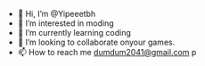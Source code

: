 - 👋 Hi, I’m @Yipeeetbh
- 👀 I’m interested in moding
- 🌱 I’m currently learning coding
- 💞️ I’m looking to collaborate onyour games.
- 📫 How to reach me dumdum2041@gmail.com p

<!---
Yipeeetbh/Yipeeetbh is a ✨ special ✨ repository because its `README.md` (this file) appears on your GitHub profile.
You can click the Preview link to take a look at your changes.
--->
